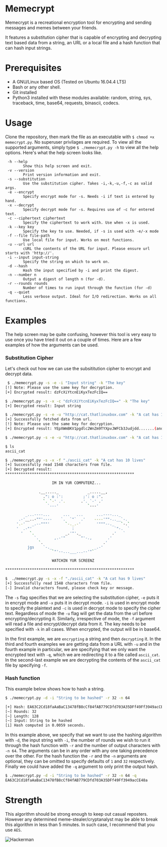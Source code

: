 # Memecrypt
Memecrypt is a recreational encryption tool for encrypting and sending messages and memes between your friends.

It features a substitution cipher that is capable of encrypting and decrypting text based data from a string, an URL or a local file and a hash function that can hash input strings.
# Prerequisites
- A GNU/Linux based OS (Tested on Ubuntu 16.04.4 LTS)
- Bash or any other shell.
- Git installed
- Python3 installed with these modules available: random, string, sys, traceback, time, base64, requests, binascii, codecs.
# Usage
Clone the repository, then mark the file as an executable with `$ chmod +x memecrypt.py`. No superuser privilages are required.
To view all the supported arguments, simply type `$ ./memecrypt.py -h` to view all the help options.
Here's what the help screen looks like.
```
 -h --help
        Show this help screen and exit.
 -v --version
        Print version information and exit.
 -s --substitution
        Use the substitution cipher. Takes -i,-k,-u,-f,-c as valid args.
 -e --encrypt
        Specify encrypt mode for -s. Needs -i if text is entered by hand.
 -x --decrypt
        Specify decrypt mode for -s. Requires use of -c for entered text.
 -c --ciphertext ciphertext
        Specify the ciphertext to work with. Use when -x is used.
 -k --key key
        Specify the key to use. Needed, if -s is used with -e/-x mode
 -f --file file-path
        Use local file for input. Works on most functions.
 -u --url url
        cURL the contents of the URL for input. Please ensure url starts with 'http://'.
 -i --input input-string
        Specify the string on which to work on.
 -d --hash
        Hash the input specified by -i and print the digest.
 -n --number n
        Output a digest of length n (for -d).
 -r --rounds rounds
        Number of times to run input through the function (for -d)
 -q --quiet
        Less verbose output. Ideal for I/O redirection. Works on all functions.
```
# Examples
The help screen may be quite confusing, however this tool is very easy to use once you have tried it out on a couple of times. Here are a few examples of how the arguments can be used.
### Substitution Cipher
Let's check out how we can use the subsititution cipher to encrypt and decrypt data.
```bash
 $ ./memecrypt.py -s -e -i "Input string" -k "The key"
[!] Note: Please use the same key for decryption.
[+] Encrypted result: dzFcXiYtcnEiKyxTezFcIQ==

$ ./memecrypt.py -s -x -c "dzFcXiYtcnEiKyxTezFcIQ==" -k "The key"
[+] Decrypted result: Input string

$ ./memecrypt.py -s -e -u "http://cat.thatlinuxbox.com" -k "A cat has 10 lives"
[+] Successfully fetched data from url.
[!] Note: Please use the same key for decryption.
[+] Encrypted result: YEpXWmBKV1pgdlc2WnZm9TYXpvJWFCb3Judjdd.......(and so on)...

$ ./memecrypt.py -s -e -u "http://cat.thatlinuxbox.com" -k "A cat has 10 lives" -q > ascii_cat

$ ls
ascii_cat

$ ./memecrypt.py -s -x -f "./ascii_cat" -k "A cat has 10 lives"
[+] Successfully read 1548 characters from file.
[+] Decrypted result: 
**********************************************************

                     IM IN YUR COMPUTERZ...

               .__....._             _.....__,
                 .": o :':         ;': o :".
                 `. `-' .'.       .'. `-' .'   
                   `---'             `---'  

         _...----...      ...   ...      ...----..._
      .-'__..-""'----    `.  `"`  .'    ----'""-..__`-.
     '.-'   _.--"""'       `-._.-'       '"""--._   `-.`
     '  .-"'                  :                  `"-.  `
       '   `.              _.'"'._              .'   `
             `.       ,.-'"       "'-.,       .'
               `.                           .'
          jgs    `-._                   _.-'
                     `"'--...___...--'"`

                     WATCHIN YUR SCREENZ        

**********************************************************

$  ./memecrypt.py -s -x -f "./ascii_cat" -k "A cat has 9 lives"
[+] Successfully read 1548 characters from file.
[-] Invalid characters found, please check key or message.
```
The `-s` flag specifies that we are selecting the substitution cipher, `-e` puts it in encrypt mode and `-x` puts it in decrypt mode. `-i` is used in encrypt mode to specify the plaintext and `-c` is used in decrypt mode to specify the cipher text. Regardless of mode the `-u` flag will get the data from the url before encrypting/decrypting it. Similarly, irrespective of mode, the `-f` argument will read a file and encrypt/decrypt data from it. The key needs to be specified with `-k` in all cases. When encrypted, the output will be in base64.

In the first example, we are `encrypting` a string and then `decrypting` it. In the third and fourth examples we are getting data from a URL with `-u` and in the fourth example in particular, we are specifying that we only want the encrypted text with `-q`, which we are redirecting it to a file called `ascii_cat`. In the second-last example we are decrypting the contents of the `ascii_cat` file by specifying `-f`.
### Hash function
This example below shows how to hash a string.
```bash
$ ./memecrypt.py -d -i "String to be hashed" -r 32 -n 64

[+] Hash: EA63C2Cd18faAaBaC13478fB8cCf84fAB779CDfd703A35DFf49Ff3949acCE48a
[~] Rounds: 32
[~] Length: 128
[~] Input: String to be hashed
[i] Hash computed in 0.0059 seconds.

```
In this example above, we specify that we want to use the hashing algorithm with `-d`, the input string with `-i`, the number of rounds we wish to run it through the hash function with `-r` and the number of output characters with `-n 64`. The arguments can be in any order with any one taking precedence over the other. For the hash function the `-r` and the `-n` arguments are optional, they can be omitted to specify defaults of `1` and `32` respectively. Finally we could have added the `-q` argument to only print the output hash.
```bash
$ ./memecrypt.py -d -i "String to be hashed" -r 32 -n 64 -q
EA63C2Cd18faAaBaC13478fB8cCf84fAB779CDfd703A35DFf49Ff3949acCE48a
```
# Strength
This algorithm should be strong enough to keep out casual reposters. However any determined meme-stealer/cryptanalyst may be able to break this algorithm in less than 5 minutes. In such case, I recommend that you use `AES`.


![Hackerman](https://bit.ly/2v1xJSn)

